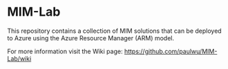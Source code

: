 # MIM-Lab
This repository contains a collection of MIM solutions that can be deployed to Azure using the Azure Resource Manager (ARM) model.

For more information visit the Wiki page:
https://github.com/paulwu/MIM-Lab/wiki
